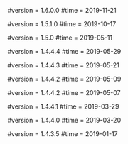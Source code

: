 #version = 1.6.0.0
#time = 2019-11-21

#version = 1.5.1.0
#time = 2019-10-17

#version = 1.5.0
#time = 2019-05-11

#version = 1.4.4.4
#time = 2019-05-29

#version = 1.4.4.3
#time = 2019-05-21

#version = 1.4.4.2
#time = 2019-05-09

#version = 1.4.4.2
#time = 2019-05-07

#version = 1.4.4.1
#time = 2019-03-29

#version = 1.4.4.0
#time = 2019-03-20

#version = 1.4.3.5
#time = 2019-01-17
